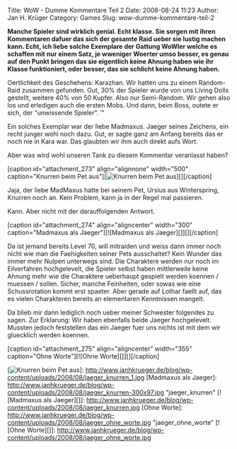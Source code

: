 Title: WoW - Dumme Kommentare Teil 2
Date: 2008-08-24 11:23
Author: Jan H. Krüger
Category: Games
Slug: wow-dumme-kommentare-teil-2

**Manche Spieler sind wirklich genial. Echt klasse. Sie sorgen mit ihren
Kommentaren dafuer das sich der gesamte Raid ueber sie lustig machen
kann. Echt, ich liebe solche Exemplare der Gattung WoWler welche es
schaffen mit nur einem Satz, je wweniger Woerter umso besser, es genau
auf den Punkt bringen das sie eigentlich keine Ahnung haben wie ihr
Klasse funktioniert, oder besser, das sie schlicht keine Ahnung
haben.**  
  
Oertlichkeit des Geschehens: Karazhan. Wir hatten uns zu einem
Random-Raid zusammen gefunden. Gut, 30% der Spieler wurde von uns Living
Dolls gestellt, weitere 40% von 50 Kupfer. Also nur Semi-Random. Wir
gehen also los und erledigen auch die ersten Mobs. Und dann, beim Boss,
outete er sich, der "unwissende Spieler". ™  
  
Ein solches Exemplar war der liebe Madmaxus. Jaeger seines Zeichens, ein
recht junger wohl noch dazu. Gut, er sagte ganz am Anfang bereits das er
noch nie in Kara war. Das glaubten wir ihm auch direkt aufs Wort.  
  
Aber was wird wohl unseren Tank zu diesem Kommentar veranlasst haben?  
  
[caption id="attachment\_273" align="alignnone" width="500"
caption="Knurren beim Pet aus"][![Knurren beim Pet aus][]][][/caption]  
  
Jaja, der liebe MadMaxus hatte bei seinem Pet, Ursius aus Winterspring,
Knurren noch an. Kein Problem, kann ja in der Regel mal passieren.  
  
Kann. Aber nicht mit der darauffolgenden Antwort.  
  
[caption id="attachment\_274" align="aligncenter" width="300"
caption="Madmaxus als Jaeger"][![Madmaxus als Jaeger][]][][/caption]  
  
Da ist jemand bereits Level 70, will mitraiden und weiss dann immer noch
nicht wie man die Faehigkeiten seiner Pets ausschaltet? Kein Wunder das
immer mehr Nulpen unterwegs sind. Die Charaktere werden nur noch im
Eilverfahren hochgelevelt, die Spieler selbst haben mittlerweile keine
Ahnung mehr wie die Charaktere ueberhaupt gespielt werden koennen /
muessen / sollen. Sicher, manche Feinheiten, oder sowas wie eine
Schussrotation kommt erst spaeter. Aber gerade auf Lothar faellt auf,
das es vielen Charakteren bereits an elementaren Kenntnissen mangelt.  
  
Da blieb mir dann lediglich noch ueber meiner Schwester folgendes zu
sagen. Zur Erklarung: Wir haben ebenfalls beide Jaeger hochgelevelt.
Mussten jedoch feststellen das ein Jaeger fuer uns nichts ist mit dem
wir gluecklich werden koennen.  
  
[caption id="attachment\_275" align="aligncenter" width="355"
caption="Ohne Worte"][![Ohne Worte][]][][/caption]

  [Knurren beim Pet aus]: http://www.janhkrueger.de/blog/wp-content/uploads/2008/08/jaeger_knurren_1.jpg
    "jaeger_knurren_1"
  [![Knurren beim Pet aus][]]: http://www.janhkrueger.de/blog/wp-content/uploads/2008/08/jaeger_knurren_1.jpg
  [Madmaxus als Jaeger]: http://www.janhkrueger.de/blog/wp-content/uploads/2008/08/jaeger_knurren-300x97.jpg
    "jaeger_knurren"
  [![Madmaxus als Jaeger][]]: http://www.janhkrueger.de/blog/wp-content/uploads/2008/08/jaeger_knurren.jpg
  [Ohne Worte]: http://www.janhkrueger.de/blog/wp-content/uploads/2008/08/jaeger_ohne_worte.jpg
    "jaeger_ohne_worte"
  [![Ohne Worte][]]: http://www.janhkrueger.de/blog/wp-content/uploads/2008/08/jaeger_ohne_worte.jpg
